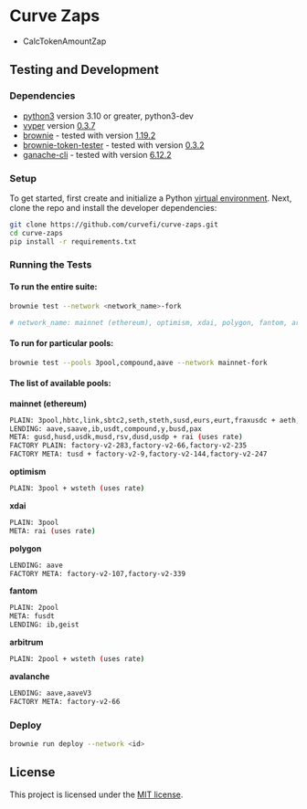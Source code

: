 # Curve Zaps

- CalcTokenAmountZap

## Testing and Development

### Dependencies

- [python3](https://www.python.org/downloads/release/python-368/) version 3.10 or greater, python3-dev
- [vyper](https://github.com/vyperlang/vyper) version [0.3.7](https://github.com/vyperlang/vyper/releases/tag/v0.3.7)
- [brownie](https://github.com/iamdefinitelyahuman/brownie) - tested with version [1.19.2](https://github.com/eth-brownie/brownie/releases/tag/v1.19.2)
- [brownie-token-tester](https://github.com/iamdefinitelyahuman/brownie-token-tester) - tested with version [0.3.2](https://github.com/iamdefinitelyahuman/brownie-token-tester/releases/tag/v0.3.2)
- [ganache-cli](https://github.com/trufflesuite/ganache-cli) - tested with version [6.12.2](https://github.com/trufflesuite/ganache-cli/releases/tag/v6.12.2)

### Setup

To get started, first create and initialize a Python [virtual environment](https://docs.python.org/3/library/venv.html). Next, clone the repo and install the developer dependencies:

```bash
git clone https://github.com/curvefi/curve-zaps.git
cd curve-zaps
pip install -r requirements.txt
```

### Running the Tests

#### To run the entire suite:

```bash
brownie test --network <network_name>-fork

# network_name: mainnet (ethereum), optimism, xdai, polygon, fantom, arbitrum, avalanche
```

#### To run for particular pools:

```bash
brownie test --pools 3pool,compound,aave --network mainnet-fork
```

#### The list of available pools:

**mainnet (ethereum)**
```bash
PLAIN: 3pool,hbtc,link,sbtc2,seth,steth,susd,eurs,eurt,fraxusdc + aeth,reth (they use rate)
LENDING: aave,saave,ib,usdt,compound,y,busd,pax
META: gusd,husd,usdk,musd,rsv,dusd,usdp + rai (uses rate)
FACTORY PLAIN: factory-v2-283,factory-v2-66,factory-v2-235
FACTORY META: tusd + factory-v2-9,factory-v2-144,factory-v2-247
```

**optimism**
```bash
PLAIN: 3pool + wsteth (uses rate)
```

**xdai**
```bash
PLAIN: 3pool
META: rai (uses rate)
```

**polygon**
```bash
LENDING: aave
FACTORY META: factory-v2-107,factory-v2-339
```

**fantom**
```bash
PLAIN: 2pool
META: fusdt
LENDING: ib,geist
```

**arbitrum**
```bash
PLAIN: 2pool + wsteth (uses rate)
```

**avalanche**
```bash
LENDING: aave,aaveV3
FACTORY META: factory-v2-66
```

### Deploy
```bash
brownie run deploy --network <id>
```

## License

This project is licensed under the [MIT license](LICENSE).
